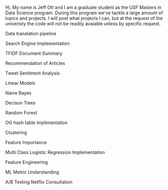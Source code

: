 Hi,
My name is Jeff Ott and I am a graduate student as the USF Masters in Data Science program. During this program we've tackle a large amount of topics and projects. I will post what projects I can, but at the request of the univeristy the code will not be readily avaiable unless by specific request. 

Data translation pipeline

Search Engine Implementation 

TFIDF Document Summary 

Recommendation of Articles 

Tweet Sentiment Analysis 

Linear Models 

Naive Bayes

Decison Trees

Random Forest

OO hash table implimentation 

Clustering 

Feature Importance 

Multi Class Logistic Regression Implementation 

Feature Engineering

ML Metric Understanding

A/B Testing Netflix Consultation 




